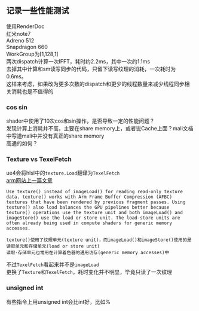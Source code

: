 ## 记录一些性能测试
使用RenderDoc  
红米note7  
Adreno 512  
Snapdragon 660  
WorkGroup为[1,128,1]  
两次dispatch计算一次IFFT，耗时约2.2ms，其中一次约1.1ms  
去掉其中计算和sm读写同步的代码，只留下读写纹理的消耗，一次耗时为0.6ms。  
这样来考虑，如果改为更多次数的dispatch和更少的线程数量来减少线程同步相关消耗也是不值得的  
### cos sin
shader中使用了10次cos和sin操作，是否导致一定的性能问题？  
发现计算上消耗并不高，主要在share memory上，或者说Cache上面？mali文档中写道mali中并没有真正的share memory  
高通的如何？
### Texture vs TexelFetch
ue4会将hlsl中的`texture.Load`翻译为`TexelFetch`  
[arm网站上一篇文章](https://developer.arm.com/documentation/101897/0200/compute/image-processing)  
```
Use texture() instead of imageLoad() for reading read-only texture data. texture() works with Arm Frame Buffer Compression (AFBC) textures that have been rendered by previous fragment passes. Using texture() also load balances the GPU pipelines better because texture() operations use the texture unit and both imageLoad() and imageStore() use the load or store unit. The load-store units are often already being used in compute shaders for generic memory accesses.
```  
```
texture()使用了纹理单元(texture unit)，而imageLoad()和imageStore()使用的是读取单元和存储单元(load or store unit)  
读取-存储单元也常用在计算着色器的通用访存(generic memory accesses)中
```  
不过`TexelFetch`看起来并不是`imageLoad`  
更换了`Texture`和`TexelFetch`，耗时变化并不明显，毕竟只读了一次纹理
### unsigned int
有些指令上用unsigned int会比int好，比如%  